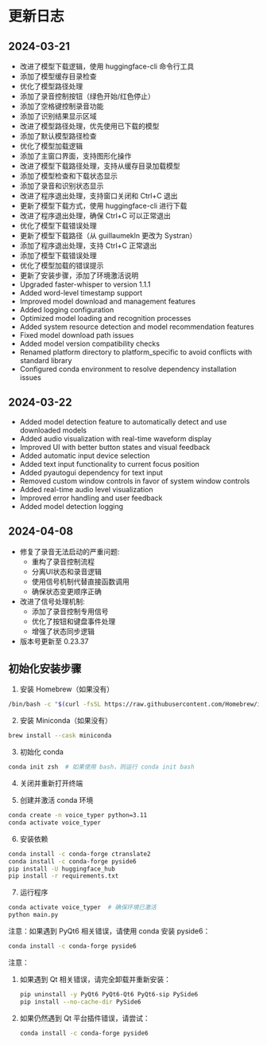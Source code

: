 # 更新日志

## 2024-03-21
- 改进了模型下载逻辑，使用 huggingface-cli 命令行工具
- 添加了模型缓存目录检查
- 优化了模型路径处理
- 添加了录音控制按钮（绿色开始/红色停止）
- 添加了空格键控制录音功能
- 添加了识别结果显示区域
- 改进了模型路径处理，优先使用已下载的模型
- 添加了默认模型路径检查
- 优化了模型加载逻辑
- 添加了主窗口界面，支持图形化操作
- 改进了模型下载路径处理，支持从缓存目录加载模型
- 添加了模型检查和下载状态显示
- 添加了录音和识别状态显示
- 改进了程序退出处理，支持窗口关闭和 Ctrl+C 退出
- 更新了模型下载方式，使用 huggingface-cli 进行下载
- 改进了程序退出处理，确保 Ctrl+C 可以正常退出
- 优化了模型下载错误处理
- 更新了模型下载路径（从 guillaumekln 更改为 Systran）
- 添加了程序退出处理，支持 Ctrl+C 正常退出
- 添加了模型下载错误处理
- 优化了模型加载的错误提示
- 更新了安装步骤，添加了环境激活说明
- Upgraded faster-whisper to version 1.1.1
- Added word-level timestamp support
- Improved model download and management features
- Added logging configuration
- Optimized model loading and recognition processes
- Added system resource detection and model recommendation features
- Fixed model download path issues
- Added model version compatibility checks
- Renamed platform directory to platform_specific to avoid conflicts with standard library
- Configured conda environment to resolve dependency installation issues

## 2024-03-22
- Added model detection feature to automatically detect and use downloaded models
- Added audio visualization with real-time waveform display
- Improved UI with better button states and visual feedback
- Added automatic input device selection
- Added text input functionality to current focus position
- Added pyautogui dependency for text input
- Removed custom window controls in favor of system window controls
- Added real-time audio level visualization
- Improved error handling and user feedback
- Added model detection logging

## 2024-04-08
- 修复了录音无法启动的严重问题:
  - 重构了录音控制流程
  - 分离UI状态和录音逻辑
  - 使用信号机制代替直接函数调用
  - 确保状态变更顺序正确
- 改进了信号处理机制:
  - 添加了录音控制专用信号
  - 优化了按钮和键盘事件处理
  - 增强了状态同步逻辑
- 版本号更新至 0.23.37

## 初始化安装步骤

1. 安装 Homebrew（如果没有）
```bash
/bin/bash -c "$(curl -fsSL https://raw.githubusercontent.com/Homebrew/install/HEAD/install.sh)"
```

2. 安装 Miniconda（如果没有）
```bash
brew install --cask miniconda
```

3. 初始化 conda
```bash
conda init zsh  # 如果使用 bash，则运行 conda init bash
```

4. 关闭并重新打开终端

5. 创建并激活 conda 环境
```bash
conda create -n voice_typer python=3.11
conda activate voice_typer
```

6. 安装依赖
```bash
conda install -c conda-forge ctranslate2
conda install -c conda-forge pyside6
pip install -U huggingface_hub
pip install -r requirements.txt
```

7. 运行程序
```bash
conda activate voice_typer  # 确保环境已激活
python main.py
```

注意：如果遇到 PyQt6 相关错误，请使用 conda 安装 pyside6：
```bash
conda install -c conda-forge pyside6
```

注意：
1. 如果遇到 Qt 相关错误，请完全卸载并重新安装：
   ```bash
   pip uninstall -y PyQt6 PyQt6-Qt6 PyQt6-sip PySide6
   pip install --no-cache-dir PySide6
   ```

2. 如果仍然遇到 Qt 平台插件错误，请尝试：
   ```bash
   conda install -c conda-forge pyside6
   ``` 


     